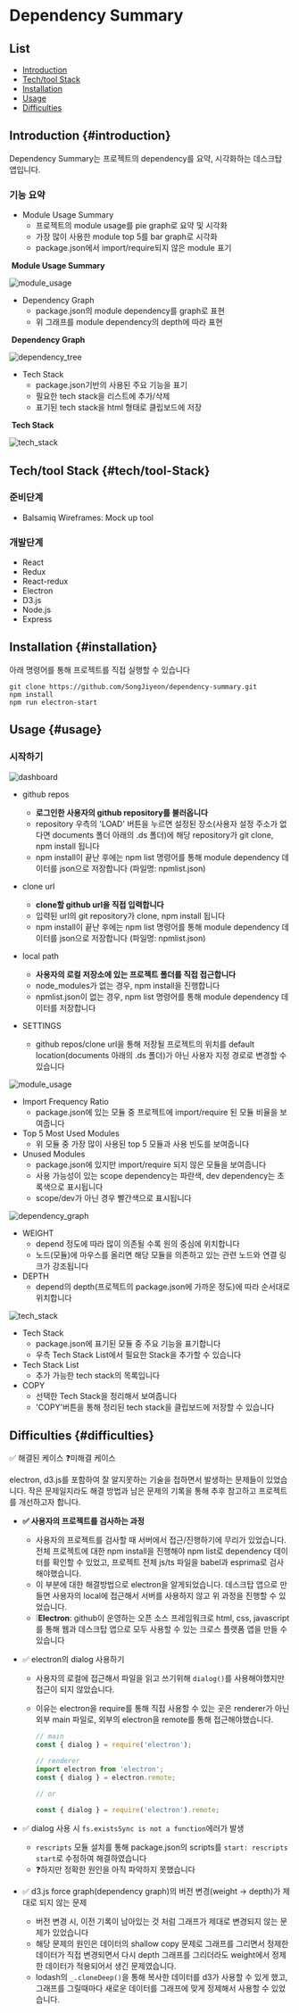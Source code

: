 # Dependency Summary



## List

- [Introduction](#introduction)
- [Tech/tool Stack](#tech/tool-Stack)
- [Installation](#installation)
- [Usage](#usage)
- [Difficulties](#difficulties)



## Introduction {#introduction}

Dependency Summary는 프로젝트의 dependency를 요약, 시각화하는 데스크탑 앱입니다. 

### 기능 요약

- Module Usage Summary
  - 프로젝트의 module usage를 pie graph로 요약 및 시각화
  - 가장 많이 사용한 module top 5를 bar graph로 시각화
  - package.json에서 import/require되지 않은 module 표기

​																			**Module Usage Summary**

![module_usage](public/module_usage.gif)



- Dependency Graph
  - package.json의 module dependency를 graph로 표현
  - 위 그래프를 module dependency의 depth에 따라 표현

​																				**Dependency Graph**

![dependency_tree](public/dependency_tree.gif)



- Tech Stack
  - package.json기반의 사용된 주요 기능을 표기
  - 필요한 tech stack을 리스트에 추가/삭제
  - 표기된 tech stack을 html 형태로 클립보드에 저장

​																						**Tech Stack**

![tech_stack](public/tech_stack.gif)





## Tech/tool Stack {#tech/tool-Stack}

### 준비단계

- Balsamiq Wireframes: Mock up tool

### 개발단계

- React
- Redux
- React-redux
- Electron
- D3.js
- Node.js
- Express



## Installation {#installation}

아래 명령어를 통해 프로젝트를 직접 실행할 수 있습니다

```
git clone https://github.com/SongJiyeon/dependency-summary.git
npm install
npm run electron-start
```



## Usage {#usage}

### 시작하기

![dashboard](public/dashboard.png)

- github repos

  - **로그인한 사용자의 github repository를 불러옵니다**
  - repository 우측의 'LOAD' 버튼을 누르면 설정된 장소(사용자 설정 주소가 없다면 documents 폴더 아래의 .ds 폴더)에 해당 repository가 git clone, npm install 됩니다
  - npm install이 끝난 후에는 npm list 명령어를 통해 module dependency 데이터를 json으로 저장합니다 (파일명: npmlist.json)

- clone url

  - **clone할 github url을 직접 입력합니다**
  - 입력된 url의 git repository가 clone, npm install 됩니다
  - npm install이 끝난 후에는 npm list 명령어를 통해 module dependency 데이터를 json으로 저장합니다 (파일명: npmlist.json)

- local path

  - **사용자의 로컬 저장소에 있는 프로젝트 폴더를 직접 접근합니다**
  - node_modules가 없는 경우, npm install을 진행합니다
  - npmlist.json이 없는 경우, npm list 명령어를 통해 module dependency 데이터를 저장합니다

- SETTINGS

  - github repos/clone url을 통해 저장될 프로젝트의 위치를 default location(documents 아래의 .ds 폴더)가 아닌 사용자 지정 경로로 변경할 수 있습니다

    

![module_usage](public/module_usage.png)

- Import Frequency Ratio
  - package.json에 있는 모듈 중 프로젝트에 import/require 된 모듈 비율을 보여줍니다
- Top 5 Most Used Modules
  - 위 모듈 중 가장 많이 사용된 top 5 모듈과 사용 빈도를 보여줍니다
- Unused Modules
  - package.json에 있지만 import/require 되지 않은 모듈을 보여줍니다
  - 사용 가능성이 있는 scope dependency는 파란색, dev dependency는 초록색으로 표시됩니다
  - scope/dev가 아닌 경우 빨간색으로 표시됩니다



![dependency_graph](public/module_usage.png)

- WEIGHT
  - depend 정도에 따라 많이 의존될 수록 원의 중심에 위치합니다
  - 노드(모듈)에 마우스를 올리면 해당 모듈을 의존하고 있는 관련 노드와 연결 링크가 강조됩니다
- DEPTH
  - depend의 depth(프로젝트의 package.json에 가까운 정도)에 따라 순서대로 위치합니다



![tech_stack](public/tech_stack.png)

- Tech Stack
  - package.json에 표기된 모듈 중 주요 기능을 표기합니다
  - 우측 Tech Stack List에서 필요한 Stack을 추가할 수 있습니다
- Tech Stack List
  - 추가 가능한 tech stack의 목록입니다
- COPY
  - 선택한 Tech Stack을 정리해서 보여줍니다
  - 'COPY'버튼을 통해 정리된 tech stack을 클립보드에 저장할 수 있습니다



## Difficulties {#difficulties}

✅ 해결된 케이스 ❓미해결 케이스

electron, d3.js를 포함하여 잘 알지못하는 기술을 접하면서 발생하는 문제들이 있었습니다. 작은 문제일지라도 해결 방법과 남은 문제의 기록을 통해 추후 참고하고 프로젝트를 개선하고자 합니다.

- **✅ 사용자의 프로젝트를 검사하는 과정**

  - 사용자의 프로젝트를 검사할 때 서버에서 접근/진행하기에 무리가 있었습니다. 전체 프로젝트에 대한 npm install을 진행해야 npm list로 dependency 데이터를 확인할 수 있었고, 프로젝트 전체 js/ts 파일을 babel과 esprima로 검사해야했습니다.
  - 이 부분에 대한 해결방법으로 electron을 알게되었습니다. 데스크탑 앱으로 만들면 사용자의 local에 접근해서 서버를 사용하지 않고 위 과정을 진행할 수 있었습니다.
  - ❕**Electron**: github이 운영하는 오픈 소스 프레임워크로 html, css, javascript를 통해 웹과 데스크탑 앱으로 모두 사용할 수 있는 크로스 플랫폼 앱을 만들 수 있습니다

- ✅ electron의 dialog 사용하기

  - 사용자의 로컬에 접근해서 파일을 읽고 쓰기위해 `dialog()`를 사용해야했지만 접근이 되지 않았습니다.

  - 이유는 electron을 require를 통해 직접 사용할 수 있는 곳은 renderer가 아닌 외부 main 파일로, 외부의 electron을 remote를 통해 접근해야했습니다.

    ```javascript
    // main
    const { dialog } = require('electron');
    
    // renderer
    import electron from 'electron';
    const { dialog } = electron.remote;
    
    // or
    
    const { dialog } = require('electron').remote;
    ```

- ✅ dialog 사용 시 `fs.existsSync is not a function`에러가 발생

  - `rescripts` 모듈 설치를 통해 package.json의 scripts를 `start: rescripts start`로 수정하여 해결하였습니다
  - ❓하지만 정확한 원인을 아직 파악하지 못했습니다

- ✅ d3.js force graph(dependency graph)의 버전 변경(weight -> depth)가 제대로 되지 않는 문제

  - 버전 변경 시, 이전 기록이 남아있는 것 처럼 그래프가 제대로 변경되지 않는 문제가 있었습니다
  - 해당 문제의 원인은 데이터의 shallow copy 문제로 그래프를 그리면서 정제한 데이터가 직접 변경되면서 다시 depth 그래프를 그리더라도 weight에서 정제한 데이터가 적용되어서 생긴 문제였습니다.
  - lodash의 `_.cloneDeep()`을 통해 복사한 데이터를 d3가 사용할 수 있게 했고, 그래프를 그릴때마다 새로운 데이터를 그래프에 맞게 정제해서 사용할 수 있었습니다.

  

